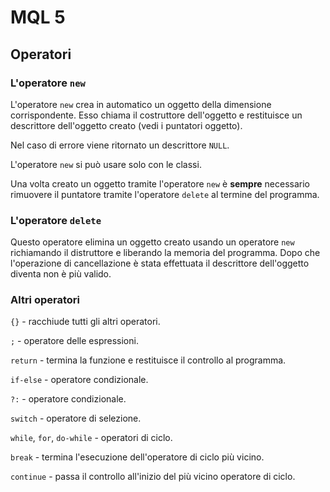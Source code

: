 # MQL 5

## Operatori

### L'operatore `new`

L'operatore `new` crea in automatico un oggetto della dimensione corrispondente. Esso chiama il costruttore dell'oggetto e restituisce un descrittore dell'oggetto creato (vedi i puntatori oggetto).

Nel caso di errore viene ritornato un descrittore `NULL`.

L'operatore `new` si può usare solo con le classi.

Una volta creato un oggetto tramite l'operatore `new` è **sempre** necessario rimuovere il puntatore tramite l'operatore `delete` al termine del programma.

### L'operatore `delete`

Questo operatore elimina un oggetto creato usando un operatore `new` richiamando il distruttore e liberando la memoria del programma. Dopo che l'operazione di cancellazione è stata effettuata il descrittore dell'oggetto diventa non è più valido.

### Altri operatori

`{}` - racchiude tutti gli altri operatori.

`;` - operatore delle espressioni.

`return` - termina la funzione e restituisce il controllo al programma.

`if-else` - operatore condizionale.

`?:` - operatore condizionale.

`switch` - operatore di selezione.

`while`, `for`, `do-while` - operatori di ciclo.

`break` - termina l'esecuzione dell'operatore di ciclo più vicino.

`continue` - passa il controllo all'inizio del più vicino operatore di ciclo.
